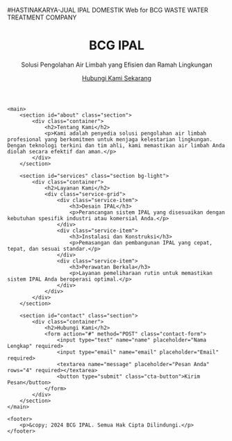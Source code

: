 #HASTINAKARYA-JUAL IPAL DOMESTIK
Web for BCG WASTE WATER TREATMENT COMPANY

<!DOCTYPE html>
<html lang="id">
<head>
    <meta charset="UTF-8">
    <meta name="viewport" content="width=device-width, initial-scale=1.0">
    <title>BCG IPAL - Solusi Pengolahan Air Limbah Terdepan</title>
    <link rel="stylesheet" href="style.css">
</head>
<body>
    <header class="hero">
        <div class="hero-content">
            <h1>BCG IPAL</h1>
            <p>Solusi Pengolahan Air Limbah yang Efisien dan Ramah Lingkungan</p>
            <a href="#contact" class="cta-button">Hubungi Kami Sekarang</a>
        </div>
    </header>

    <main>
        <section id="about" class="section">
            <div class="container">
                <h2>Tentang Kami</h2>
                <p>Kami adalah penyedia solusi pengolahan air limbah profesional yang berkomitmen untuk menjaga kelestarian lingkungan. Dengan teknologi terkini dan tim ahli, kami memastikan air limbah Anda diolah secara efektif dan aman.</p>
            </div>
        </section>

        <section id="services" class="section bg-light">
            <div class="container">
                <h2>Layanan Kami</h2>
                <div class="service-grid">
                    <div class="service-item">
                        <h3>Desain IPAL</h3>
                        <p>Perancangan sistem IPAL yang disesuaikan dengan kebutuhan spesifik industri atau komersial Anda.</p>
                    </div>
                    <div class="service-item">
                        <h3>Instalasi dan Konstruksi</h3>
                        <p>Pemasangan dan pembangunan IPAL yang cepat, tepat, dan sesuai standar.</p>
                    </div>
                    <div class="service-item">
                        <h3>Perawatan Berkala</h3>
                        <p>Layanan pemeliharaan rutin untuk memastikan sistem IPAL Anda beroperasi optimal.</p>
                    </div>
                </div>
            </div>
        </section>

        <section id="contact" class="section">
            <div class="container">
                <h2>Hubungi Kami</h2>
                <form action="#" method="POST" class="contact-form">
                    <input type="text" name="name" placeholder="Nama Lengkap" required>
                    <input type="email" name="email" placeholder="Email" required>
                    <textarea name="message" placeholder="Pesan Anda" rows="4" required></textarea>
                    <button type="submit" class="cta-button">Kirim Pesan</button>
                </form>
            </div>
        </section>
    </main>

    <footer>
        <p>&copy; 2024 BCG IPAL. Semua Hak Cipta Dilindungi.</p>
    </footer>
</body>
</html>
